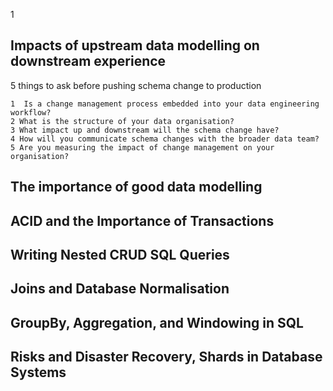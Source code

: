 1
## Impacts of upstream data modelling on downstream experience 
5 things to ask before pushing schema change to production

    1  Is a change management process embedded into your data engineering workflow? 
    2 What is the structure of your data organisation? 
    3 What impact up and downstream will the schema change have? 
    4 How will you communicate schema changes with the broader data team? 
    5 Are you measuring the impact of change management on your organisation? 


## The importance of good data modelling
## ACID and the Importance of Transactions
## Writing Nested CRUD SQL Queries
## Joins and Database Normalisation
## GroupBy, Aggregation, and Windowing in SQL
## Risks and Disaster Recovery, Shards in Database Systems
